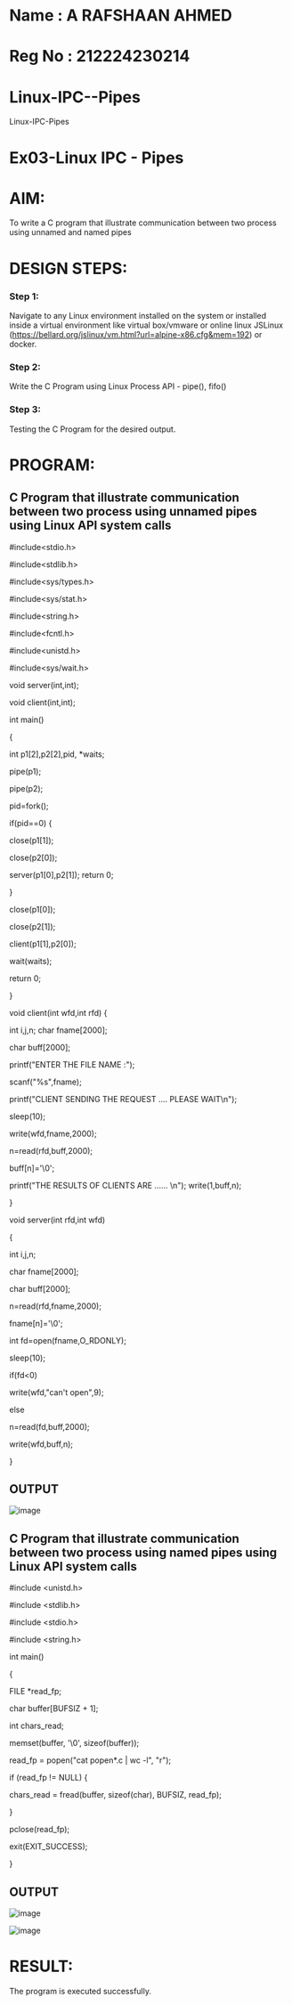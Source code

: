 

# Name : A RAFSHAAN AHMED

# Reg No : 212224230214



# Linux-IPC--Pipes
Linux-IPC-Pipes

# Ex03-Linux IPC - Pipes

# AIM:
To write a C program that illustrate communication between two process using unnamed and named pipes

# DESIGN STEPS:

### Step 1:

Navigate to any Linux environment installed on the system or installed inside a virtual environment like virtual box/vmware or online linux JSLinux (https://bellard.org/jslinux/vm.html?url=alpine-x86.cfg&mem=192) or docker.

### Step 2:

Write the C Program using Linux Process API - pipe(), fifo()

### Step 3:

Testing the C Program for the desired output. 

# PROGRAM:

## C Program that illustrate communication between two process using unnamed pipes using Linux API system calls

#include<stdio.h>

#include<stdlib.h>

#include<sys/types.h> 

#include<sys/stat.h> 

#include<string.h> 

#include<fcntl.h> 

#include<unistd.h>

#include<sys/wait.h>

void server(int,int); 

void client(int,int); 

int main() 

{ 

int p1[2],p2[2],pid, *waits; 

pipe(p1); 

pipe(p2); 

pid=fork(); 

if(pid==0) { 

close(p1[1]);

close(p2[0]); 

server(p1[0],p2[1]); return 0;

 } 
 
close(p1[0]); 

close(p2[1]); 

client(p1[1],p2[0]); 

wait(waits); 

return 0; 

} 

void client(int wfd,int rfd) {

int i,j,n; char fname[2000];

char buff[2000];

printf("ENTER THE FILE NAME :");

scanf("%s",fname);

printf("CLIENT SENDING THE REQUEST .... PLEASE WAIT\n");

sleep(10);

write(wfd,fname,2000);

n=read(rfd,buff,2000);

buff[n]='\0';

printf("THE RESULTS OF CLIENTS ARE ...... \n"); write(1,buff,n);

}

void server(int rfd,int wfd) 

{ 

int i,j,n; 

char fname[2000]; 

char buff[2000];

n=read(rfd,fname,2000);

fname[n]='\0';

int fd=open(fname,O_RDONLY);

sleep(10); 

if(fd<0) 

write(wfd,"can't open",9); 

else 

n=read(fd,buff,2000); 

write(wfd,buff,n); 

}

## OUTPUT

![image](https://github.com/aswethaashok/Linux-IPC-Pipes/assets/149987410/0c1f2727-fe4a-4aa6-9925-dc1d8071eada)


## C Program that illustrate communication between two process using named pipes using Linux API system calls

#include <unistd.h>

#include <stdlib.h>

#include <stdio.h>

#include <string.h>

int main()

{

FILE *read_fp;

char buffer[BUFSIZ + 1];

int chars_read;

memset(buffer, '\0', sizeof(buffer));

read_fp = popen("cat popen*.c | wc -l", "r");

if (read_fp != NULL) {

chars_read = fread(buffer, sizeof(char), BUFSIZ, read_fp);

}

pclose(read_fp);

exit(EXIT_SUCCESS);

}

## OUTPUT

![image](https://github.com/aswethaashok/Linux-IPC-Pipes/assets/149987410/255f688e-9b12-42a6-bd58-db32ca37a022)


![image](https://github.com/aswethaashok/Linux-IPC-Pipes/assets/149987410/92534cdb-68d1-4373-accc-8fcb03e21f63)

# RESULT:
The program is executed successfully.
